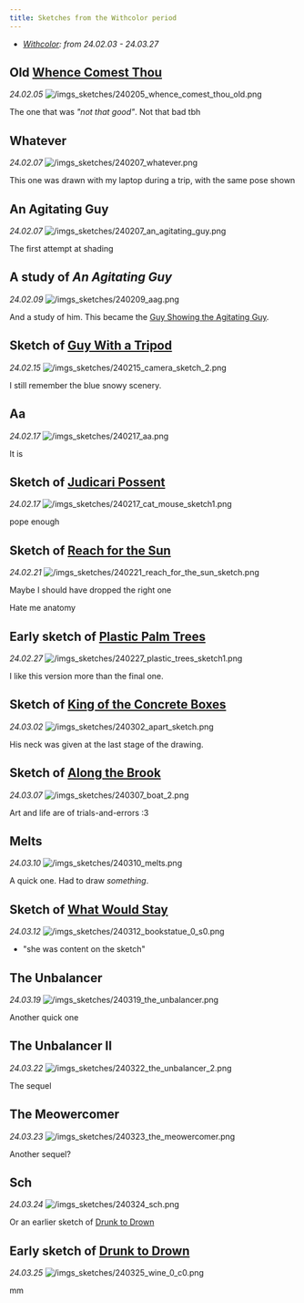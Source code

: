 ```yaml
---
title: Sketches from the Withcolor period
---
```


- *[Withcolor](/withcolor): from 24.02.03 - 24.03.27*

## Old [Whence Comest Thou](/withcolor/240205-whence-comest-thou)
*24.02.05*
![/imgs_sketches/240205_whence_comest_thou_old.png](/imgs_sketches/240205_whence_comest_thou_old.png)

The one that was *"not that good"*. Not that bad tbh

## Whatever
*24.02.07*
![/imgs_sketches/240207_whatever.png](/imgs_sketches/240207_whatever.png)

This one was drawn with my laptop during a trip, with the same pose shown

## An Agitating Guy
*24.02.07*
![/imgs_sketches/240207_an_agitating_guy.png](/imgs_sketches/240207_an_agitating_guy.png)

The first attempt at shading

## A study of *An Agitating Guy*
*24.02.09*
![/imgs_sketches/240209_aag.png](/imgs_sketches/240209_aag.png)

And a study of him. This became the [Guy Showing the Agitating Guy](/withcolor/240210-guy-showing-the-agitating-guy).

## Sketch of [Guy With a Tripod](/withcolor/240215-guy-with-a-tripod)
*24.02.15*
![/imgs_sketches/240215_camera_sketch_2.png](/imgs_sketches/240215_camera_sketch_2.png)

I still remember the blue snowy scenery.

## Aa
*24.02.17*
![/imgs_sketches/240217_aa.png](/imgs_sketches/240217_aa.png)

It is

## Sketch of [Judicari Possent](/withcolor/240219-judicari-possent)
*24.02.17*
![/imgs_sketches/240217_cat_mouse_sketch1.png](/imgs_sketches/240217_cat_mouse_sketch1.png)

pope enough

## Sketch of [Reach for the Sun](/withcolor/240223-reach-for-the-sun)
*24.02.21*
![/imgs_sketches/240221_reach_for_the_sun_sketch.png](/imgs_sketches/240221_reach_for_the_sun_sketch.png)

Maybe I should have dropped the right one

Hate me anatomy

## Early sketch of [Plastic Palm Trees](/withcolor/240229-plastic-palm-trees)
*24.02.27*
![/imgs_sketches/240227_plastic_trees_sketch1.png](/imgs_sketches/240227_plastic_trees_sketch1.png)

I like this version more than the final one.

## Sketch of [King of the Concrete Boxes](/withcolor/240303-king-of-the-concrete)
*24.03.02*
![/imgs_sketches/240302_apart_sketch.png](/imgs_sketches/240302_apart_sketch.png)

His neck was given at the last stage of the drawing.

## Sketch of [Along the Brook](/withcolor/240309-along-the-brook)
*24.03.07*
![/imgs_sketches/240307_boat_2.png](/imgs_sketches/240307_boat_2.png)

Art and life are of trials-and-errors :3

## Melts
*24.03.10*
![/imgs_sketches/240310_melts.png](/imgs_sketches/240310_melts.png)

A quick one. Had to draw *something*.

## Sketch of [What Would Stay](/withcolor/240316-what-would-stay)
*24.03.12*
![/imgs_sketches/240312_bookstatue_0_s0.png](/imgs_sketches/240312_bookstatue_0_s0.png)

- "she was content on the sketch"

## The Unbalancer
*24.03.19*
![/imgs_sketches/240319_the_unbalancer.png](/imgs_sketches/240319_the_unbalancer.png)

Another quick one

## The Unbalancer II
*24.03.22*
![/imgs_sketches/240322_the_unbalancer_2.png](/imgs_sketches/240322_the_unbalancer_2.png)

The sequel

## The Meowercomer
*24.03.23*
![/imgs_sketches/240323_the_meowercomer.png](/imgs_sketches/240323_the_meowercomer.png)

Another sequel?

## Sch
*24.03.24*
![/imgs_sketches/240324_sch.png](/imgs_sketches/240324_sch.png)

Or an earlier sketch of [Drunk to Drown](/withcolor/240327-drunk-to-drown)

## Early sketch of [Drunk to Drown](/withcolor/240327-drunk-to-drown)
*24.03.25*
![/imgs_sketches/240325_wine_0_c0.png](/imgs_sketches/240325_wine_0_c0.png)

mm
